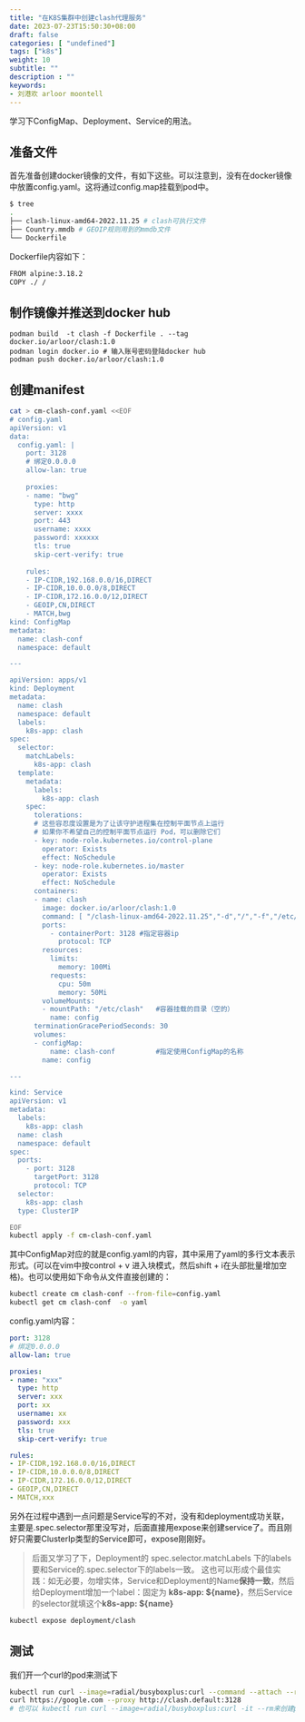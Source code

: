 ```yaml
---
title: "在K8S集群中创建clash代理服务"
date: 2023-07-23T15:50:30+08:00
draft: false
categories: [ "undefined"]
tags: ["k8s"]
weight: 10
subtitle: ""
description : ""
keywords:
- 刘港欢 arloor moontell
---
```


学习下ConfigMap、Deployment、Service的用法。
<!--more-->

## 准备文件

首先准备创建docker镜像的文件，有如下这些。可以注意到，没有在docker镜像中放置config.yaml。这将通过config.map挂载到pod中。

```bash
$ tree
.
├── clash-linux-amd64-2022.11.25 # clash可执行文件
├── Country.mmdb # GEOIP规则用到的mmdb文件
└── Dockerfile
```

Dockerfile内容如下：

```bash
FROM alpine:3.18.2
COPY ./ /
```

## 制作镜像并推送到docker hub

```shell
podman build  -t clash -f Dockerfile . --tag docker.io/arloor/clash:1.0
podman login docker.io # 输入账号密码登陆docker hub
podman push docker.io/arloor/clash:1.0
```

## 创建manifest

```bash
cat > cm-clash-conf.yaml <<EOF
# config.yaml
apiVersion: v1
data:
  config.yaml: |
    port: 3128 
    # 绑定0.0.0.0
    allow-lan: true 
    
    proxies:
    - name: "bwg"
      type: http
      server: xxxx
      port: 443
      username: xxxx
      password: xxxxxx
      tls: true 
      skip-cert-verify: true
    
    rules:
    - IP-CIDR,192.168.0.0/16,DIRECT
    - IP-CIDR,10.0.0.0/8,DIRECT
    - IP-CIDR,172.16.0.0/12,DIRECT
    - GEOIP,CN,DIRECT
    - MATCH,bwg
kind: ConfigMap
metadata:
  name: clash-conf
  namespace: default

---

apiVersion: apps/v1
kind: Deployment
metadata:
  name: clash
  namespace: default
  labels:
    k8s-app: clash
spec:
  selector:
    matchLabels:
      k8s-app: clash
  template:
    metadata:
      labels:
        k8s-app: clash
    spec:
      tolerations:
      # 这些容忍度设置是为了让该守护进程集在控制平面节点上运行
      # 如果你不希望自己的控制平面节点运行 Pod，可以删除它们
      - key: node-role.kubernetes.io/control-plane
        operator: Exists
        effect: NoSchedule
      - key: node-role.kubernetes.io/master
        operator: Exists
        effect: NoSchedule
      containers:
      - name: clash
        image: docker.io/arloor/clash:1.0
        command: [ "/clash-linux-amd64-2022.11.25","-d","/","-f","/etc/clash/config.yaml" ]
        ports:
          - containerPort: 3128 #指定容器ip
            protocol: TCP
        resources:
          limits:
            memory: 100Mi
          requests:
            cpu: 50m
            memory: 50Mi
        volumeMounts:
        - mountPath: "/etc/clash"   #容器挂载的目录（空的）
          name: config   
      terminationGracePeriodSeconds: 30
      volumes:
      - configMap:
          name: clash-conf          #指定使用ConfigMap的名称
        name: config 

---

kind: Service
apiVersion: v1
metadata:
  labels:
    k8s-app: clash
  name: clash
  namespace: default
spec:
  ports:
    - port: 3128
      targetPort: 3128
      protocol: TCP
  selector:
    k8s-app: clash
  type: ClusterIP

EOF
kubectl apply -f cm-clash-conf.yaml
```

其中ConfigMap对应的就是config.yaml的内容，其中采用了yaml的多行文本表示形式。(可以在vim中按control + v 进入块模式，然后shift + i在头部批量增加空格)。也可以使用如下命令从文件直接创建的：

```bash
kubectl create cm clash-conf --from-file=config.yaml 
kubectl get cm clash-conf  -o yaml
```

config.yaml内容：

```yaml
port: 3128 
# 绑定0.0.0.0
allow-lan: true 

proxies:
- name: "xxx"
  type: http
  server: xxx
  port: xx
  username: xx
  password: xxx
  tls: true 
  skip-cert-verify: true

rules:
- IP-CIDR,192.168.0.0/16,DIRECT
- IP-CIDR,10.0.0.0/8,DIRECT
- IP-CIDR,172.16.0.0/12,DIRECT
- GEOIP,CN,DIRECT
- MATCH,xxx
```

另外在过程中遇到一点问题是Service写的不对，没有和deployment成功关联，主要是.spec.selector那里没写对，后面直接用expose来创建service了。而且刚好只需要ClusterIp类型的Service即可，expose刚刚好。

> 后面又学习了下，Deployment的 spec.selector.matchLabels 下的labels要和Service的.spec.selector下的labels一致。
> 这也可以形成个最佳实践：如无必要，勿增实体，Service和Deployment的Name**保持一致**，然后给Deployment增加一个label：固定为 **k8s-app: ${name}**，然后Service的selector就填这个**k8s-app: ${name}**

```bash
kubectl expose deployment/clash
```

## 测试

我们开一个curl的pod来测试下

```bash
kubectl run curl --image=radial/busyboxplus:curl --command --attach --rm -- \
curl https://google.com --proxy http://clash.default:3128
# 也可以 kubectl run curl --image=radial/busyboxplus:curl -it --rm来创建pod，然后在pod的bash中执行curl命令
```